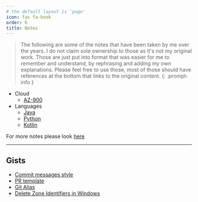 ```yaml
---
# the default layout is 'page'
icon: fas fa-book 
order: 6
title: Notes
---
```


<!-- - <a href="/assets/docs/UoB_Roman_Podkovyrin_Final_Year_Project.pdf" target="_blank" class="image fit">Dissertation</a> -->

> The following are some of the notes that have been taken by me over the years. I do not claim sole ownership to those as it's not my original work. Those are just put into format that was easier for me to remember and understand, by rephrasing and adding my own explanations. Please feel free to use those, most of those should have references at the bottom that links to the original content.
{: .prompt-info }

- Cloud
  - <a href="/assets/docs/az-900-fundamentals.pdf" target="_blank" class="image fit">AZ-900</a>
- Languages
  - <a href="/assets/docs/Java.pdf" target="_blank" class="image fit">Java</a>
  - <a href="/assets/docs/python.pdf" target="_blank" class="image fit">Python</a>
  - <a href="/assets/docs/kotlin.pdf" target="_blank" class="image fit">Kotlin</a>

For more notes please look [here](https://github.com/RomanPodkovyrin/notes)

---

## Gists

- [Commit messages style](https://gist.github.com/RomanPodkovyrin/11854e06d5b719db75cb518520e64d07)
- [PR template](https://gist.github.com/RomanPodkovyrin/2e9c0b3cd7e74353051bf30f9a4352bf)
- [Git Alias](https://gist.github.com/RomanPodkovyrin/267a0e60151555c57ba00a0c2b569000)
- [Delete Zone Identifiers in Windows](https://gist.github.com/RomanPodkovyrin/71282c8e0d46cdb9fe31913ff2d46065)
